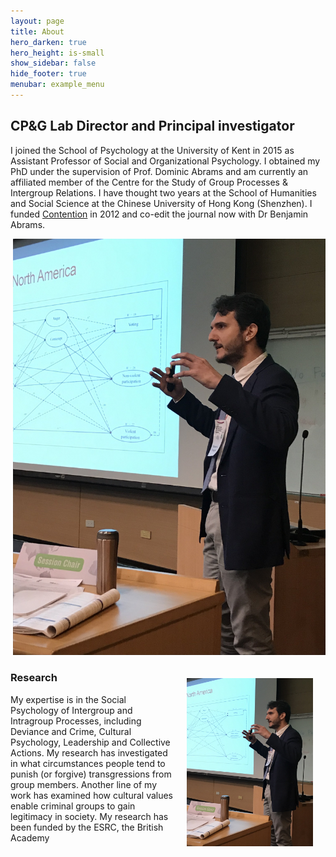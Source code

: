 ```yaml
---
layout: page
title: About
hero_darken: true
hero_height: is-small
show_sidebar: false
hide_footer: true
menubar: example_menu
---
```


## CP&G Lab Director and Principal investigator

I joined the School of Psychology at the University of Kent in 2015 as Assistant Professor of Social and Organizational Psychology. I obtained my PhD under the supervision of Prof. Dominic Abrams and am currently an affiliated member of the Centre for the Study of Group Processes & Intergroup Relations. I have thought two years at the School of Humanities and Social Science at the Chinese University of Hong Kong (Shenzhen). I funded [Contention](/contention) in 2012 and co-edit the journal now with Dr Benjamin Abrams. 

<p align="right">
  <img src="/img/gat_profile.jpg" width="500" />
</p>


<img src="/img/gat_profile.jpg" alt="GAT" width="40%" align="right" hspace="20" vspace="20">

### Research

My expertise is in the Social Psychology of Intergroup and Intragroup Processes, including Deviance and Crime, Cultural Psychology, Leadership and Collective Actions. My research has investigated in what circumstances people tend to punish (or forgive) transgressions from group members. Another line of my work has examined how cultural values enable criminal groups to gain legitimacy in society. My research has been funded by the ESRC, the British Academy



